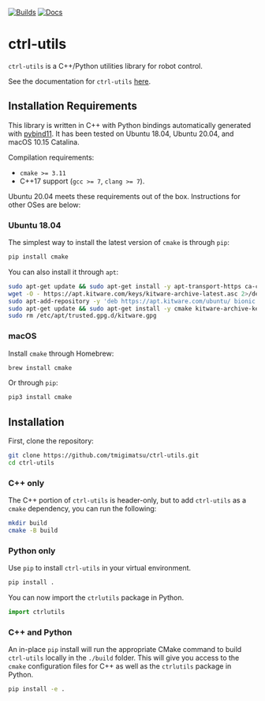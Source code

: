 [![Builds](https://github.com/tmigimatsu/ctrl-utils/actions/workflows/builds.yaml/badge.svg)](https://github.com/tmigimatsu/ctrl-utils/actions/workflows/builds.yaml)
[![Docs](https://github.com/tmigimatsu/ctrl-utils/actions/workflows/docs.yaml/badge.svg)](https://github.com/tmigimatsu/ctrl-utils/actions/workflows/docs.yaml)

# ctrl-utils

`ctrl-utils` is a C++/Python utilities library for robot control.

See the documentation for `ctrl-utils`
[here](https://tmigimatsu.github.io/ctrl-utils/).

## Installation Requirements

This library is written in C++ with Python bindings automatically generated with
[pybind11](https://github.com/pybind/pybind11). It has been tested on
Ubuntu 18.04, Ubuntu 20.04, and macOS 10.15 Catalina.

Compilation requirements:
- `cmake >= 3.11`
- C++17 support (`gcc >= 7`, `clang >= 7`).

Ubuntu 20.04 meets these requirements out of the box. Instructions for other
OSes are below:

### Ubuntu 18.04

The simplest way to install the latest version of `cmake` is through `pip`:
```sh
pip install cmake
```

You can also install it through `apt`:
```sh
sudo apt-get update && sudo apt-get install -y apt-transport-https ca-certificates gnupg wget
wget -O - https://apt.kitware.com/keys/kitware-archive-latest.asc 2>/dev/null | gpg --dearmor - | sudo tee /etc/apt/trusted.gpg.d/kitware.gpg >/dev/null
sudo apt-add-repository -y 'deb https://apt.kitware.com/ubuntu/ bionic main'
sudo apt-get update && sudo apt-get install -y cmake kitware-archive-keyring
sudo rm /etc/apt/trusted.gpg.d/kitware.gpg
```

### macOS

Install `cmake` through Homebrew:
```sh
brew install cmake
```

Or through `pip`:
```sh
pip3 install cmake
```

## Installation

First, clone the repository:
```sh
git clone https://github.com/tmigimatsu/ctrl-utils.git
cd ctrl-utils
```

### C++ only

The C++ portion of `ctrl-utils` is header-only, but to add `ctrl-utils` as a
`cmake` dependency, you can run the following:
```sh
mkdir build
cmake -B build
```

### Python only

Use `pip` to install `ctrl-utils` in your virtual environment.
```sh
pip install .
```

You can now import the `ctrlutils` package in Python.
```py
import ctrlutils
```

### C++ and Python

An in-place `pip` install will run the appropriate CMake command to build
`ctrl-utils` locally in the `./build` folder. This will give you access to the
`cmake` configuration files for C++ as well as the `ctrlutils` package in
Python.
```sh
pip install -e .
```
